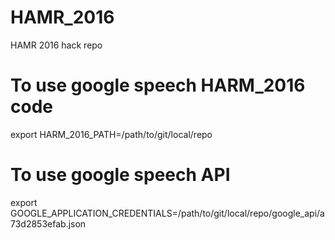 # HAMR_2016
HAMR 2016 hack repo


# To use google speech HARM_2016 code
export HARM_2016_PATH=/path/to/git/local/repo

# To use google speech API
export GOOGLE_APPLICATION_CREDENTIALS=/path/to/git/local/repo/google_api/a73d2853efab.json